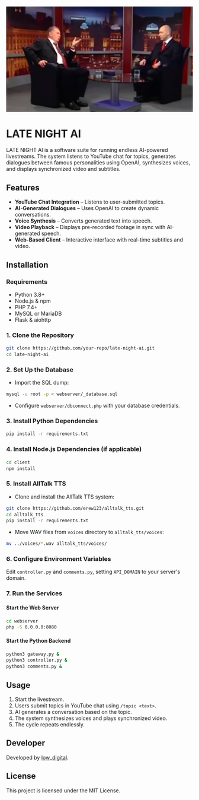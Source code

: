 ![DEMO](demo.jpg)

# LATE NIGHT AI

LATE NIGHT AI is a software suite for running endless AI-powered livestreams. The system listens to YouTube chat for topics, generates dialogues between famous personalities using OpenAI, synthesizes voices, and displays synchronized video and subtitles.

## Features
- **YouTube Chat Integration** – Listens to user-submitted topics.
- **AI-Generated Dialogues** – Uses OpenAI to create dynamic conversations.
- **Voice Synthesis** – Converts generated text into speech.
- **Video Playback** – Displays pre-recorded footage in sync with AI-generated speech.
- **Web-Based Client** – Interactive interface with real-time subtitles and video.

## Installation
### Requirements
- Python 3.8+
- Node.js & npm
- PHP 7.4+
- MySQL or MariaDB
- Flask & aiohttp

### 1. Clone the Repository
```sh
git clone https://github.com/your-repo/late-night-ai.git
cd late-night-ai
```

### 2. Set Up the Database
- Import the SQL dump:
```sh
mysql -u root -p < webserver/_database.sql
```
- Configure `webserver/dbconnect.php` with your database credentials.

### 3. Install Python Dependencies
```sh
pip install -r requirements.txt
```

### 4. Install Node.js Dependencies (if applicable)
```sh
cd client
npm install
```

### 5. Install AllTalk TTS
- Clone and install the AllTalk TTS system:
```sh
git clone https://github.com/erew123/alltalk_tts.git
cd alltalk_tts
pip install -r requirements.txt
```
- Move WAV files from `voices` directory to `alltalk_tts/voices`:
```sh
mv ../voices/*.wav alltalk_tts/voices/
```

### 6. Configure Environment Variables
Edit `controller.py` and `comments.py`, setting `API_DOMAIN` to your server's domain.

### 7. Run the Services
#### Start the Web Server
```sh
cd webserver
php -S 0.0.0.0:8080
```
#### Start the Python Backend
```sh
python3 gateway.py &
python3 controller.py &
python3 comments.py &
```

## Usage
1. Start the livestream.
2. Users submit topics in YouTube chat using `/topic <text>`.
3. AI generates a conversation based on the topic.
4. The system synthesizes voices and plays synchronized video.
5. The cycle repeats endlessly.

## Developer
Developed by [low_digital](https://t.me/low_digital).

## License
This project is licensed under the MIT License.
